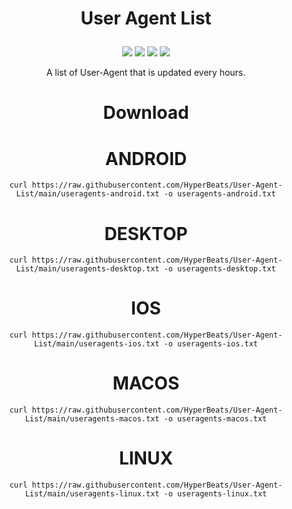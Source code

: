 # <p align="center"> User Agent List </p>


<p align="center">
  <img src="https://img.shields.io/github/last-commit/HyperBeats/User-Agent-List?style=flat-square">
  <img src="https://img.shields.io/github/stars/HyperBeats/User-Agent-List?color=%23daff00&label=Stars&style=flat-square">
  <img src="https://img.shields.io/github/forks/HyperBeats/User-Agent-List?color=%23daff00&label=Forks&style=flat-square">
  <img src="https://img.shields.io/github/repo-size/HyperBeats/User-Agent-List?color=%23daff00&label=Repo Sizes&style=flat-square">

</p>

<p align="center">
A list of User-Agent that is updated every hours.
</p>

# <p align="center">Download</p>
<center>


# ANDROID
```curl https://raw.githubusercontent.com/HyperBeats/User-Agent-List/main/useragents-android.txt -o useragents-android.txt```


# DESKTOP

```curl https://raw.githubusercontent.com/HyperBeats/User-Agent-List/main/useragents-desktop.txt -o useragents-desktop.txt```

# IOS

```curl https://raw.githubusercontent.com/HyperBeats/User-Agent-List/main/useragents-ios.txt -o useragents-ios.txt```

# MACOS

```curl https://raw.githubusercontent.com/HyperBeats/User-Agent-List/main/useragents-macos.txt -o useragents-macos.txt```

# LINUX

```curl https://raw.githubusercontent.com/HyperBeats/User-Agent-List/main/useragents-linux.txt -o useragents-linux.txt```
</center>
